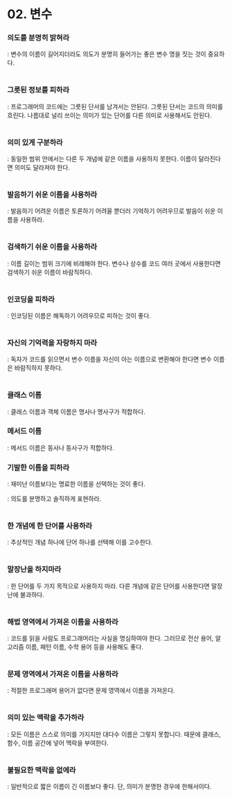 # 02. 변수

### **의도를 분명히 밝혀라**

: 변수의 이름이 길어지더라도 의도가 분명히 들어가는 좋은 변수 명을 짓는 것이 중요하다.  
<br/>

### **그릇된 정보를 피하라**

: 프로그래머의 코드에는 그릇된 단서를 남겨서는 안된다. 그릇된 단서는 코드의 의미를 흐린다. 나름대로 널리 쓰이는 의미가 있는 단어를 다른 의미로 사용해서도 안된다.  
<br/>

### **의미 있게 구분하라**

: 동일한 범위 안에서는 다른 두 개념에 같은 이름을 사용하지 못한다. 이름이 달라진다면 의미도 달라져야 한다.  
<br/>

### **발음하기 쉬운 이름을 사용하라**
: 발음하기 어려운 이름은 토론하기 어려울 뿐더러 기억하기 어려우므로 발음이 쉬운 이름을 사용하라.  
<br/>

### **검색하기 쉬운 이름을 사용하라**
: 이름 길이는 범위 크기에 비례해야 한다. 변수나 상수를 코드 여러 곳에서 사용한다면 검색하기 쉬운 이름이 바람직하다.  
<br/>

### **인코딩을 피하라**
: 인코딩된 이름은 해독하기 어려우므로 피하는 것이 좋다.  
<br/>

### **자신의 기억력을 자랑하지 마라**
: 독자가 코드를 읽으면서 변수 이름을 자신이 아는 이름으로 변환해야 한다면 변수 이름은 바람직하지 못하다.  
<br/>

### **클래스 이름**

: 클래스 이름과 객체 이름은 명사나 명사구가 적합하다.
<br/>

### **메서드 이름**

: 메서드 이름은 동사나 동사구가 적합하다.
<br/>

### **기발한 이름을 피하라**

: 재미난 이름보다는 명료한 이름을 선택하는 것이 좋다.  

: 의도를 분명하고 솔직하게 표현하라.  
<br/>

### **한 개념에 한 단어를 사용하라**

: 추상적인 개념 하나에 단어 하나를 선택해 이를 고수한다.  
<br/>

### **말장난을 하지마라**

: 한 단어를 두 가지 목적으로 사용하지 마라. 다른 개념에 같은 단어를 사용한다면 말장난에 불과하다.  
<br/>

### **해법 영역에서 가져온 이름을 사용하라**

: 코드를 읽을 사람도 프로그래머라는 사실을 명심하여야 한다. 그러므로 전산 용어, 알고리즘 이름, 패턴 이름, 수학 용어 등을 사용해도 좋다.  
<br/>

### **문제 영역에서 가져온 이름을 사용하라**

: 적절한 프로그래머 용어가 없다면 문제 영역에서 이름을 가져온다.  
<br/>

### **의미 있는 맥락을 추가하라**

: 모든 이름은 스스로 의미를 가지지만 대다수 이름은 그렇지 못합니다. 때문에 클래스, 함수, 이름 공간에 넣어 맥락을 부여한다.  
<br/>

### **불필요한 맥락을 없에라**

: 일반적으로 짧은 이름이 긴 이름보다 좋다. 단, 의미가 분명한 경우에 한해서이다.  